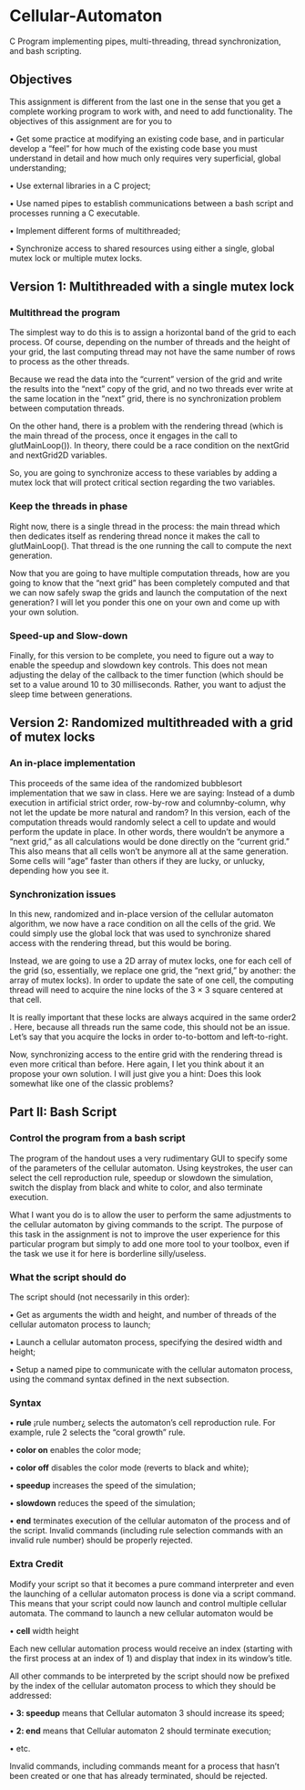# Cellular-Automaton
C Program implementing pipes, multi-threading, thread synchronization, and bash scripting.

## Objectives
This assignment is different from the last one in the sense that you get a complete working program
to work with, and need to add functionality. The objectives of this assignment are for you to

• Get some practice at modifying an existing code base, and in particular develop a “feel”
for how much of the existing code base you must understand in detail and how much only
requires very superficial, global understanding;

• Use external libraries in a C project;

• Use named pipes to establish communications between a bash script and processes running
a C executable.

• Implement different forms of multithreaded;

• Synchronize access to shared resources using either a single, global mutex lock or multiple
mutex locks.

## Version 1: Multithreaded with a single mutex lock

### Multithread the program
The simplest way to do this is to assign a horizontal band of the grid to each process. Of course,
depending on the number of threads and the height of your grid, the last computing thread may not
have the same number of rows to process as the other threads.

Because we read the data into the “current” version of the grid and write the results into the
“next” copy of the grid, and no two threads ever write at the same location in the “next” grid, there
is no synchronization problem between computation threads.

On the other hand, there is a problem with the rendering thread (which is the main thread of
the process, once it engages in the call to glutMainLoop()). In theory, there could be a race
condition on the nextGrid and nextGrid2D variables.

So, you are going to synchronize access to these variables by adding a mutex lock that will
protect critical section regarding the two variables.

### Keep the threads in phase
Right now, there is a single thread in the process: the main thread which then dedicates itself as
rendering thread nonce it makes the call to glutMainLoop(). That thread is the one running
the call to compute the next generation.

Now that you are going to have multiple computation threads, how are you going to know
that the “next grid” has been completely computed and that we can now safely swap the grids and
launch the computation of the next generation? I will let you ponder this one on your own and
come up with your own solution.

### Speed-up and Slow-down
Finally, for this version to be complete, you need to figure out a way to enable the speedup and
slowdown key controls. This does not mean adjusting the delay of the callback to the timer function
(which should be set to a value around 10 to 30 milliseconds. Rather, you want to adjust the sleep
time between generations.

## Version 2: Randomized multithreaded with a grid of mutex locks

### An in-place implementation
This proceeds of the same idea of the randomized bubblesort implementation that we saw in class.
Here we are saying: Instead of a dumb execution in artificial strict order, row-by-row and columnby-column, why not let the update be more natural and random? In this version, each of the
computation threads would randomly select a cell to update and would perform the update in
place. In other words, there wouldn’t be anymore a “next grid,” as all calculations would be done
directly on the “current grid.” This also means that all cells won’t be anymore all at the same
generation. Some cells will “age” faster than others if they are lucky, or unlucky, depending how
you see it.

### Synchronization issues
In this new, randomized and in-place version of the cellular automaton algorithm, we now have a
race condition on all the cells of the grid. We could simply use the global lock that was used to
synchronize shared access with the rendering thread, but this would be boring.

Instead, we are going to use a 2D array of mutex locks, one for each cell of the grid (so,
essentially, we replace one grid, the “next grid,” by another: the array of mutex locks). In order to
update the sate of one cell, the computing thread will need to acquire the nine locks of the 3 × 3
square centered at that cell.

It is really important that these locks are always acquired in the same order2
. Here, because all
threads run the same code, this should not be an issue. Let’s say that you acquire the locks in order
to-to-bottom and left-to-right.

Now, synchronizing access to the entire grid with the rendering thread is even more critical
than before. Here again, I let you think about it an propose your own solution. I will just give you
a hint: Does this look somewhat like one of the classic problems?

## Part II: Bash Script

### Control the program from a bash script
The program of the handout uses a very rudimentary GUI to specify some of the parameters of
the cellular automaton. Using keystrokes, the user can select the cell reproduction rule, speedup
or slowdown the simulation, switch the display from black and white to color, and also terminate
execution.

What I want you do is to allow the user to perform the same adjustments to the cellular automaton by giving commands to the script. The purpose of this task in the assignment is not to improve
the user experience for this particular program but simply to add one more tool to your toolbox,
even if the task we use it for here is borderline silly/useless.

### What the script should do
The script should (not necessarily in this order):

• Get as arguments the width and height, and number of threads of the cellular automaton
process to launch;

• Launch a cellular automaton process, specifying the desired width and height;

• Setup a named pipe to communicate with the cellular automaton process, using the command
syntax defined in the next subsection.

### Syntax
• <b>rule</b> ¡rule number¿ selects the automaton’s cell reproduction rule. For example, rule 2
selects the “coral growth” rule.

• <b>color on</b> enables the color mode;

• <b>color off</b> disables the color mode (reverts to black and white);

• <b>speedup</b> increases the speed of the simulation;

• <b>slowdown</b> reduces the speed of the simulation;

• <b>end</b> terminates execution of the cellular automaton of the process and of the script.
Invalid commands (including rule selection commands with an invalid rule number) should be
properly rejected.

### Extra Credit
Modify your script so that it becomes a pure command interpreter and even the launching of a
cellular automaton process is done via a script command. This means that your script could now
launch and control multiple cellular automata. The command to launch a new cellular automaton
would be

• <b>cell</b> width height

Each new cellular automation process would receive an index (starting with the first process at an
index of 1) and display that index in its window’s title.

All other commands to be interpreted by the script should now be prefixed by the index of the
cellular automaton process to which they should be addressed:

• <b>3: speedup</b> means that Cellular automaton 3 should increase its speed;

• <b>2: end</b> means that Cellular automaton 2 should terminate execution;

• etc.

Invalid commands, including commands meant for a process that hasn’t been created or one that
has already terminated, should be rejected.
